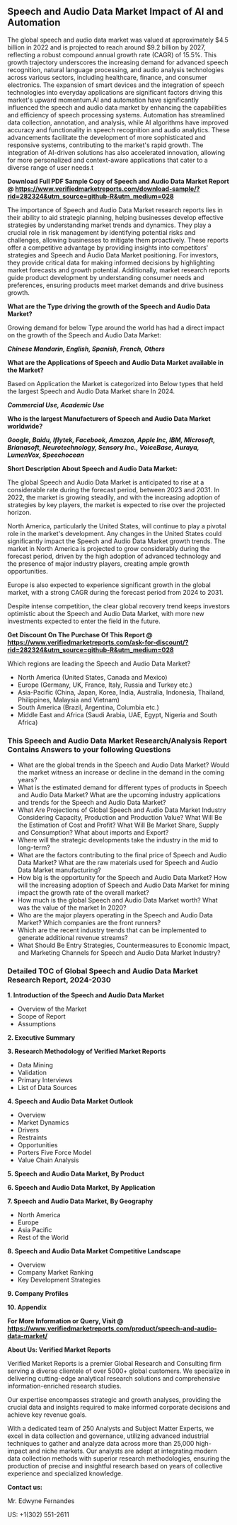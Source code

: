 <h2>Speech and Audio Data Market Impact of AI and Automation</h2>The global speech and audio data market was valued at approximately $4.5 billion in 2022 and is projected to reach around $9.2 billion by 2027, reflecting a robust compound annual growth rate (CAGR) of 15.5%. This growth trajectory underscores the increasing demand for advanced speech recognition, natural language processing, and audio analysis technologies across various sectors, including healthcare, finance, and consumer electronics. The expansion of smart devices and the integration of speech technologies into everyday applications are significant factors driving this market's upward momentum.AI and automation have significantly influenced the speech and audio data market by enhancing the capabilities and efficiency of speech processing systems. Automation has streamlined data collection, annotation, and analysis, while AI algorithms have improved accuracy and functionality in speech recognition and audio analytics. These advancements facilitate the development of more sophisticated and responsive systems, contributing to the market's rapid growth. The integration of AI-driven solutions has also accelerated innovation, allowing for more personalized and context-aware applications that cater to a diverse range of user needs.t</p><p id="" class=""><strong>Download Full PDF Sample Copy of Speech and Audio Data Market Report @ <a href="https://www.verifiedmarketreports.com/download-sample/?rid=282324&utm_source=github-R&utm_medium=028" target="_blank">https://www.verifiedmarketreports.com/download-sample/?rid=282324&utm_source=github-R&utm_medium=028</a></strong></p><p>The importance of&nbsp;Speech and Audio Data Market research reports lies in their ability to aid strategic planning, helping businesses develop effective strategies by understanding market trends and dynamics. They play a crucial role in risk management by identifying potential risks and challenges, allowing businesses to mitigate them proactively. These reports offer a competitive advantage by providing insights into competitors' strategies and Speech and Audio Data Market positioning. For investors, they provide critical data for making informed decisions by highlighting market forecasts and growth potential. Additionally, market research reports guide product development by understanding consumer needs and preferences, ensuring products meet market demands and drive business growth.</p><p><strong>What are the&nbsp;Type driving the growth of the Speech and Audio Data Market?</strong></p><p id="" class="">Growing demand for below Type around the world has had a direct impact on the growth of the Speech and Audio Data Market:</p><em><strong>Chinese Mandarin, English, Spanish, French, Others</strong></em></p><strong>What are the&nbsp;Applications&nbsp;of Speech and Audio Data Market available in the Market?</strong></p><p id="" class="">Based on Application the Market is categorized into Below types that held the largest Speech and Audio Data Market share In 2024.</p><em><strong>Commercial Use, Academic Use</strong></em></p><strong>Who is the largest Manufacturers of Speech and Audio Data Market worldwide?</strong></p><p><em><strong>Google, Baidu, Iflytek, Facebook, Amazon, Apple Inc, IBM, Microsoft, Brianasoft, Neurotechnology, Sensory Inc., VoiceBase, Auraya, LumenVox, Speechocean</strong></em></p><p id="" class=""><strong>Short Description About Speech and Audio Data Market:</strong></p><p>The global Speech and Audio Data Market is anticipated to rise at a considerable rate during the forecast period, between 2023 and 2031. In 2022, the market is growing steadily, and with the increasing adoption of strategies by key players, the market is expected to rise over the projected horizon.</p><p>North America, particularly the United States, will continue to play a pivotal role in the market's development. Any changes in the United States could significantly impact the Speech and Audio Data Market growth trends. The market in North America is projected to grow considerably during the forecast period, driven by the high adoption of advanced technology and the presence of major industry players, creating ample growth opportunities.</p><p>Europe is also expected to experience significant growth in the global market, with a strong CAGR during the forecast period from 2024 to 2031.</p><p>Despite intense competition, the clear global recovery trend keeps investors optimistic about the Speech and Audio Data Market, with more new investments expected to enter the field in the future.</p><p id="" class=""><strong>Get Discount On The Purchase Of This Report @ <a href="https://www.verifiedmarketreports.com/ask-for-discount/?rid=282324&utm_source=github-R&utm_medium=028" target="_blank">https://www.verifiedmarketreports.com/ask-for-discount/?rid=282324&utm_source=github-R&utm_medium=028</a></strong></p>Which regions are leading the Speech and Audio Data Market?</p><ul><li>North America (United States, Canada and Mexico)</li><li>Europe (Germany, UK, France, Italy, Russia and Turkey etc.)</li><li>Asia-Pacific (China, Japan, Korea, India, Australia, Indonesia, Thailand, Philippines, Malaysia and Vietnam)</li><li>South America (Brazil, Argentina, Columbia etc.)</li><li>Middle East and Africa (Saudi Arabia, UAE, Egypt, Nigeria and South Africa)</li></ul><h3 id="" class="">This Speech and Audio Data Market Research/Analysis Report Contains Answers to your following Questions</h3><ul><li>What are the global trends in the Speech and Audio Data Market? Would the market witness an increase or decline in the demand in the coming years?</li><li>What is the estimated demand for different types of products in Speech and Audio Data Market? What are the upcoming industry applications and trends for the Speech and Audio Data Market?</li><li>What Are Projections of Global Speech and Audio Data Market Industry Considering Capacity, Production and Production Value? What Will Be the Estimation of Cost and Profit? What Will Be Market Share, Supply and Consumption? What about imports and Export?</li><li>Where will the strategic developments take the industry in the mid to long-term?</li><li>What are the factors contributing to the final price of Speech and Audio Data Market? What are the raw materials used for Speech and Audio Data Market manufacturing?</li><li>How big is the opportunity for the Speech and Audio Data Market? How will the increasing adoption of Speech and Audio Data Market for mining impact the growth rate of the overall market?</li><li>How much is the global Speech and Audio Data Market worth? What was the value of the market In 2020?</li><li>Who are the major players operating in the Speech and Audio Data Market? Which companies are the front runners?</li><li>Which are the recent industry trends that can be implemented to generate additional revenue streams?</li><li>What Should Be Entry Strategies, Countermeasures to Economic Impact, and Marketing Channels for Speech and Audio Data Market Industry?</li></ul><h3 id="" class="">Detailed TOC of Global Speech and Audio Data Market Research Report, 2024-2030</h3><p id="" class=""><strong>1. Introduction of the Speech and Audio Data Market</strong></p><ul><li>Overview of the Market</li><li>Scope of Report</li><li>Assumptions</li></ul><p id="" class=""><strong>2. Executive Summary</strong></p><p id="" class=""><strong>3. Research Methodology of Verified Market Reports</strong></p><ul><li>Data Mining</li><li>Validation</li><li>Primary Interviews</li><li>List of Data Sources</li></ul><p id="" class=""><strong>4. Speech and Audio Data Market Outlook</strong></p><ul><li>Overview</li><li>Market Dynamics</li><li>Drivers</li><li>Restraints</li><li>Opportunities</li><li>Porters Five Force Model</li><li>Value Chain Analysis</li></ul><p id="" class=""><strong>5. Speech and Audio Data Market, By Product</strong></p><p id="" class=""><strong>6. Speech and Audio Data Market, By Application</strong></p><p id="" class=""><strong>7. Speech and Audio Data Market, By Geography</strong></p><ul><li>North America</li><li>Europe</li><li>Asia Pacific</li><li>Rest of the World</li></ul><p id="" class=""><strong>8. Speech and Audio Data Market Competitive Landscape</strong></p><ul><li>Overview</li><li>Company Market Ranking</li><li>Key Development Strategies</li></ul><p id="" class=""><strong>9. Company Profiles</strong></p><p id="" class=""><strong>10. Appendix</strong></p><p id="" class=""><strong>For More Information or Query, Visit @ <a href="https://www.verifiedmarketreports.com/product/speech-and-audio-data-market/" target="_blank">https://www.verifiedmarketreports.com/product/speech-and-audio-data-market/</a></strong></p><p id="" class=""><strong>About Us: Verified Market Reports</strong></p><p id="" class="">Verified Market Reports is a premier Global Research and Consulting firm serving a diverse clientele of over 5000+ global customers. We specialize in delivering cutting-edge analytical research solutions and comprehensive information-enriched research studies.</p><p id="" class="">Our expertise encompasses strategic and growth analyses, providing the crucial data and insights required to make informed corporate decisions and achieve key revenue goals.</p><p id="" class="">With a dedicated team of 250 Analysts and Subject Matter Experts, we excel in data collection and governance, utilizing advanced industrial techniques to gather and analyze data across more than 25,000 high-impact and niche markets. Our analysts are adept at integrating modern data collection methods with superior research methodologies, ensuring the production of precise and insightful research based on years of collective experience and specialized knowledge.</p><p id="" class=""><strong>Contact us:</strong></p><p id="" class="">Mr. Edwyne Fernandes</p><p id="" class="">US: +1(302) 551-2611</p>